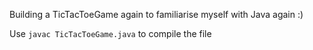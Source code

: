 Building a TicTacToeGame again to familiarise myself with Java again :)

Use `javac TicTacToeGame.java` to compile the file
